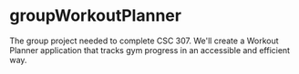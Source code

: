 # groupWorkoutPlanner
The group project needed to complete CSC 307. We'll create a Workout Planner application that tracks gym progress in an accessible and efficient way.
